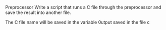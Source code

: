 Preprocessor Write a script that runs a C file through the preprocessor and save the result into another file.

The C file name will be saved in the variable 
0utput saved in the file c
